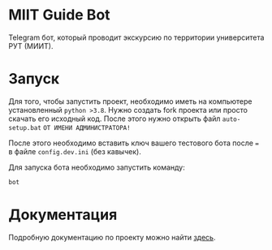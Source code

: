 # MIIT Guide Bot

Telegram бот, который проводит экскурсию по территории университета РУТ (МИИТ).

# Запуск

Для того, чтобы запустить проект, необходимо иметь на компьютере установленный `python >3.8`.
Нужно создать fork проекта или просто скачать его исходный код. После этого нужно открыть файл `auto-setup.bat` `ОТ ИМЕНИ АДМИНИСТРАТОРА!`

После этого необходимо вставить ключ вашего тестового бота после `=` в файле `config.dev.ini` (без кавычек).

Для запуска бота необходимо запустить команду:
```bash
bot
```

# Документация
Подробную документацию по проекту можно найти [здесь](/docs/README.md).